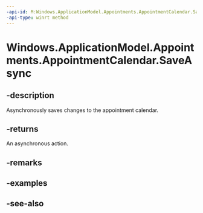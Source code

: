 ----api-id: M:Windows.ApplicationModel.Appointments.AppointmentCalendar.SaveAsync
-api-type: winrt method
---<!-- Method syntaxpublic Windows.Foundation.IAsyncAction SaveAsync()--># Windows.ApplicationModel.Appointments.AppointmentCalendar.SaveAsync## -descriptionAsynchronously saves changes to the appointment calendar.## -returnsAn asynchronous action.## -remarks## -examples## -see-also